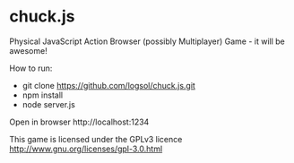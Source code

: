 chuck.js
========

Physical JavaScript Action Browser (possibly Multiplayer) Game - it will be awesome!

How to run:

* git clone https://github.com/logsol/chuck.js.git
* npm install
* node server.js

Open in browser http://localhost:1234



This game is licensed under the GPLv3 licence http://www.gnu.org/licenses/gpl-3.0.html
